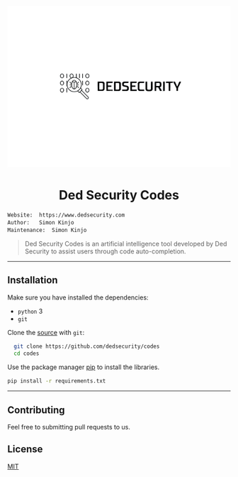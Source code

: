 <h1 align="center"><img src="./public/logosemfundo.png"></h1>

<h1 align="center"> Ded Security Codes</h1>

```bash
Website:  https://www.dedsecurity.com
Author:   Simon Kinjo
Maintenance:  Simon Kinjo
```

>Ded Security Codes is an artificial intelligence tool 
>developed by Ded Security to assist users through code auto-completion.
---

## Installation

Make sure you have installed the dependencies:

  * `python` 3
  * `git`

Clone the [source] with `git`:
 ```sh
   git clone https://github.com/dedsecurity/codes
   cd codes
   ```
   
Use the package manager [pip](https://pip.pypa.io/en/stable/) to install the libraries.

```bash
pip install -r requirements.txt
```

 [source]: https://github.com/dedsecurity/codes

---

## Contributing
Feel free to submitting pull requests to us.
## License
[MIT](https://opensource.org/licenses/MIT)
